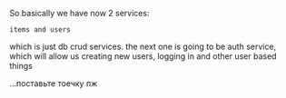 So basically we have now 2 services:
    
    items and users

which is just db crud services. the next one is going to be auth service, 
which will allow us creating new users, logging in and other user based things

...поставьте тоечку пж
